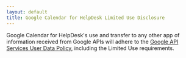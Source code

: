 ```yaml
---
layout: default
title: Google Calendar for HelpDesk Limited Use Disclosure
---
```


Google Calendar for HelpDesk's use and transfer to any other app of information received from Google APIs will adhere to the [Google API Services User Data Policy](https://developers.google.com/terms/api-services-user-data-policy#additional_requirements_for_specific_api_scopes), including the Limited Use requirements.
